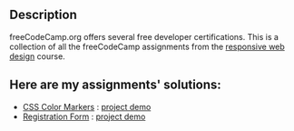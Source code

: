 ## Description
 freeCodeCamp.org offers several free developer certifications. This is a collection of all the freeCodeCamp assignments from the [responsive web design](https://www.freecodecamp.org/learn/2022/responsive-web-design/) course.


## Here are my assignments' solutions:

- [CSS Color Markers](/CSS%20Color%20Markers/) : [project demo](https://css-color-markers.priyam19.repl.co)
- [Registration Form](/Registration%20Form/images/) : [project demo](https://registration-form.priyam19.repl.co/)


